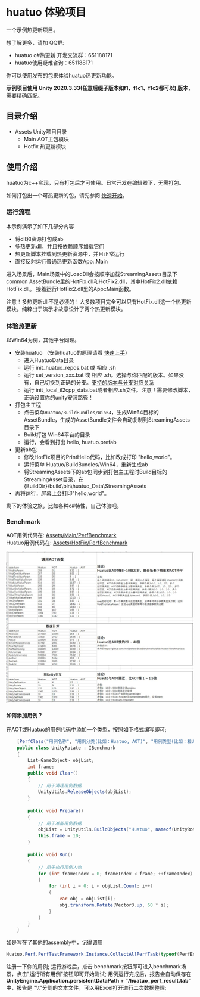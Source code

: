 # huatuo 体验项目

一个示例热更新项目。

想了解更多，请加 QQ群: 

- huatuo c#热更新 开发交流群：651188171
- huatuo使用疑难咨询：651188171

你可以使用发布的包来体验huatuo热更新功能。

**示例项目使用 Unity 2020.3.33(任意后缀子版本如f1、f1c1、f1c2都可以) 版本**，需要精确匹配。

## 目录介绍

- Assets Unity项目目录
  - Main AOT主包模块
  - Hotfix 热更新模块

## 使用介绍

huatuo为c++实现，只有打包后才可使用。日常开发在编辑器下，无需打包。

如何打包出一个可热更新的包，请先参阅 [快速开始](https://focus-creative-games.github.io/huatuo/start_up/)。

### 运行流程

本示例演示了如下几部分内容

- 将dll和资源打包成ab
- 多热更新dll，并且按依赖顺序加载它们
- 热更新脚本挂载到热更新资源中，并且正常运行
- 直接反射运行普通热更新函数App::Main

进入场景后，Main场景中的LoadDll会按顺序加载StreamingAssets目录下common AssetBundle里的HotFix.dll和HotFix2.dll，其中HotFix2.dll依赖HotFix.dll。
接着运行HotFix2.dll里的App::Main函数。

注意！多热更新dll不是必须的！大多数项目完全可以只有HotFix.dll这一个热更新模块。纯粹出于演示才故意设计了两个热更新模块。

### 体验热更新

以Win64为例，其他平台同理。

- 安装huatuo （安装huatuo的原理请看 [快速上手](https://focus-creative-games.github.io/huatuo/start_up)）
  - 进入HuatuoData目录
  - 运行 init_huatuo_repos.bat 或 相应 .sh
  - 运行 set_version_xxx.bat 或 相应 .sh。选择与你匹配的版本。如果没有，自己切换到正确的分支。[支持的版本与分支对应关系](https://focus-creative-games.github.io/huatuo/support_versions/)
  - 运行 init_local_il2cpp_data.bat或者相应.sh文件。注意！需要修改脚本，正确设置你的unity安装路径！
- 打包主工程
  - 点击菜单`Huatuo/BuildBundles/Win64`，生成Win64目标的AssetBundle，生成的AssetBundle文件会自动复制到StreamingAssets目录下
  - Build打包 Win64平台的目录
  - 运行，会看到打出 hello, huatuo.prefab
- 更新ab包
  - 修改HotFix项目的PrintHello代码，比如改成打印 "hello,world"。
  - 运行菜单 Huatuo/BuildBundles/Win64，重新生成ab
  - 将StreamingAssets下的ab包同步到打包主工程时Build目标的StreamingAsset目录，在{BuildDir}\build\bin\huatuo_Data\StreamingAssets
- 再将运行，屏幕上会打印"hello,world"。

剩下的体验之旅，比如各种c#特性，自己体验吧。

### Benchmark
AOT用例代码在: [Assets/Main/PerfBenchmark](Assets/Main/PerfBenchmark)</br>
Huatuo用例代码在: [Assets/HotFix/PerfBenchmark](Assets/HotFix/PerfBenchmark)</br>


![图片](Doc/benchmark.jpg)

#### 如何添加用例？
在AOT或Huatuo的用例代码中添加一个类型，按照如下格式编写即可; </br>

```csharp
    [PerfClass("用例名称", "用例分类(比如：Huatuo, AOT)", "用例类型(比如：和Unity交互，数值计算)")]
    public class UnityRotate : IBenchmark
    {
        List<GameObject> objList;
        int frame;
        public void Clear()
        {
            // 用于清理用例数据
            UnityUtils.ReleaseObjects(objList);
        }

        public void Prepare()
        {
            // 用于准备用例数据
            objList = UnityUtils.BuildObjects("Huatuo", nameof(UnityRotate), PerfLevel.unityGameObjectCount);
            this.frame = 10;
        }

        public void Run()
        {
            // 用于执行用例人物
            for (int frameIndex = 0; frameIndex < frame; ++frameIndex)
            {
                for (int i = 0; i < objList.Count; i++)
                {
                    var obj = objList[i];
                    obj.transform.Rotate(Vector3.up, 60 * i);
                }
            }
        }
    }
```
如是写在了其他的assembly中，记得调用
```csharp
Huatuo.Perf.PerfTestFramework.Instance.CollectAllPerfTask(typeof(PerfEntry).Assembly);
```
注册一下你的用例;
运行游戏后，点击 benchmark按钮即可进入benchmark场景，点击"运行所有用例"按钮即可开始测试;
用例运行完成后，报告会自动保存在 **UnityEngine.Application.persistentDataPath + "/huatuo_perf_result.tab"** 中，报告是 "\t"分割的文本文件，可以用Excel打开进行二次数据整理;

